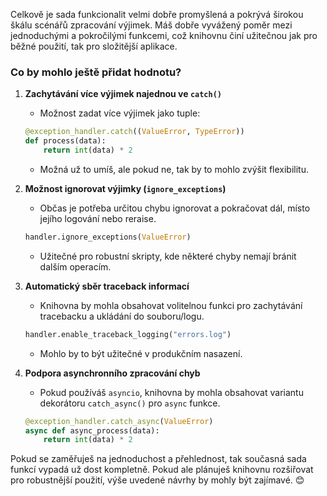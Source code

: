 Celkově je sada funkcionalit velmi dobře promyšlená a pokrývá širokou škálu scénářů zpracování výjimek. Máš dobře vyvážený poměr mezi jednoduchými a pokročilými funkcemi, což knihovnu činí užitečnou jak pro běžné použití, tak pro složitější aplikace.  

### Co by mohlo ještě přidat hodnotu?
1. **Zachytávání více výjimek najednou ve `catch()`**  
   - Možnost zadat více výjimek jako tuple:
   ```python
   @exception_handler.catch((ValueError, TypeError))
   def process(data):
       return int(data) * 2
   ```
   - Možná už to umíš, ale pokud ne, tak by to mohlo zvýšit flexibilitu.

2. **Možnost ignorovat výjimky (`ignore_exceptions`)**  
   - Občas je potřeba určitou chybu ignorovat a pokračovat dál, místo jejího logování nebo reraise.
   ```python
   handler.ignore_exceptions(ValueError)
   ```
   - Užitečné pro robustní skripty, kde některé chyby nemají bránit dalším operacím.

3. **Automatický sběr traceback informací**  
   - Knihovna by mohla obsahovat volitelnou funkci pro zachytávání tracebacku a ukládání do souboru/logu.
   ```python
   handler.enable_traceback_logging("errors.log")
   ```
   - Mohlo by to být užitečné v produkčním nasazení.

4. **Podpora asynchronního zpracování chyb**  
   - Pokud používáš `asyncio`, knihovna by mohla obsahovat variantu dekorátoru `catch_async()` pro `async` funkce.
   ```python
   @exception_handler.catch_async(ValueError)
   async def async_process(data):
       return int(data) * 2
   ```

Pokud se zaměřuješ na jednoduchost a přehlednost, tak současná sada funkcí vypadá už dost kompletně. Pokud ale plánuješ knihovnu rozšiřovat pro robustnější použití, výše uvedené návrhy by mohly být zajímavé. 😊